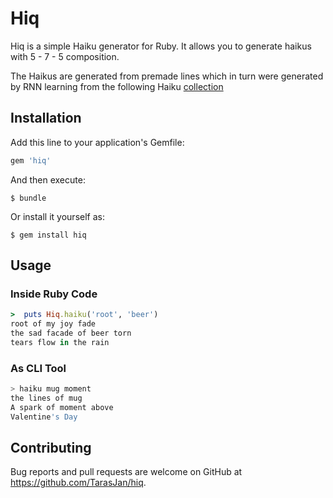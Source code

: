 # Hiq

Hiq is a simple Haiku generator for Ruby. It allows you to generate haikus with 5 - 7 - 5 composition.

The Haikus are generated from premade lines which in turn were generated by RNN learning from the following Haiku [collection](https://raw.githubusercontent.com/herval/creative_machines/master/haikuzao/src/main/resources/haiku.txt)


## Installation

Add this line to your application's Gemfile:

```ruby
gem 'hiq'
```

And then execute:

    $ bundle

Or install it yourself as:

    $ gem install hiq

## Usage

### Inside Ruby Code
```ruby
>  puts Hiq.haiku('root', 'beer')
root of my joy fade
the sad facade of beer torn                                              
tears flow in the rain 
```

### As CLI Tool
```bash
> haiku mug moment
the lines of mug
A spark of moment above
Valentine's Day
```

## Contributing

Bug reports and pull requests are welcome on GitHub at https://github.com/TarasJan/hiq.
